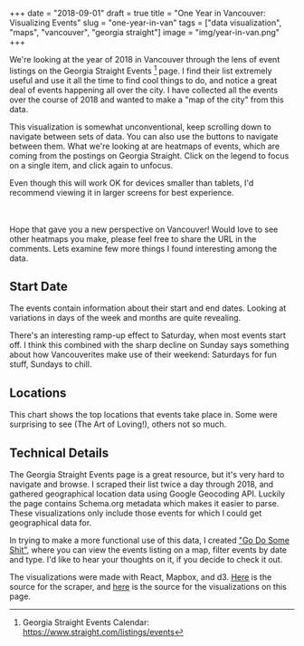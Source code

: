 +++
date = "2018-09-01"
draft = true
title = "One Year in Vancouver: Visualizing Events"
slug = "one-year-in-van"
tags = ["data visualization", "maps", "vancouver", "georgia straight"]
image = "img/year-in-van.png"
+++

We're looking at the year of 2018 in Vancouver through the lens of event listings on the Georgia Straight Events [^gse] page. I find their list extremely useful and use it all the time to find cool things to do, and notice a great deal of events happening all over the city. I have collected all the events over the course of 2018 and wanted to make a "map of the city" from this data.

<!-- prettier-ignore -->
[^gse]: Georgia Straight Events Calendar: https://www.straight.com/listings/events

This visualization is somewhat unconventional, keep scrolling down to navigate between sets of data. You can also use the buttons to navigate between them. What we're looking at are heatmaps of events, which are coming from the postings on Georgia Straight. Click on the legend to focus on a single item, and click again to unfocus.

Even though this will work OK for devices smaller than tablets, I'd recommend viewing it in larger screens for best experience.

<div id="map"></div>

Hope that gave you a new perspective on Vancouver! Would love to see other heatmaps you make, please feel free to share the URL in the comments. Lets examine few more things I found interesting among the data.

## Start Date

The events contain information about their start and end dates. Looking at variations in days of the week and months are quite revealing.

<div id="day-of-week"></div>

There's an interesting ramp-up effect to Saturday, when most events start off. I think this combined with the sharp decline on Sunday says something about how Vancouverites make use of their weekend: Saturdays for fun stuff, Sundays to chill.

## Locations

This chart shows the top locations that events take place in. Some were surprising to see (The Art of Loving!), others not so much.

<div id="places"></div>

## Technical Details

The Georgia Straight Events page is a great resource, but it's very hard to navigate and browse. I scraped their list twice a day through 2018, and gathered geographical location data using Google Geocoding API. Luckily the page contains Schema.org metadata which makes it easier to parse. These visualizations only include those events for which I could get geographical data for.

In trying to make a more functional use of this data, I created ["Go Do Some Shit"](https://blog.ebemunk.com/van-events/), where you can view the events listing on a map, filter events by date and type. I'd like to hear your thoughts on it, if you decide to check it out.

The visualizations were made with React, Mapbox, and d3. [Here](https://github.com/ebemunk/blog/tree/master/projects/van-eventviz/scraper) is the source for the scraper, and [here](https://github.com/ebemunk/blog/tree/master/projects/year-in-van) is the source for the visualizations on this page.

<link href='https://api.tiles.mapbox.com/mapbox-gl-js/v0.48.0/mapbox-gl.css' rel='stylesheet' />

<script src="http://localhost:9001/bundle.js"></script>
<!-- <script src="bundle.js"></script> -->

<style>
#map {
  margin: 3rem 0;
}
</style>
